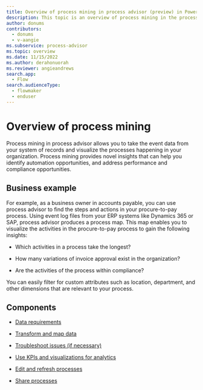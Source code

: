 ```yaml
---
title: Overview of process mining in process advisor (preview) in Power Automate (contains video)
description: This topic is an overview of process mining in the process advisor feature in Power Automate.
author: donums
contributors:
  - donums
  - v-aangie  
ms.subservice: process-advisor
ms.topic: overview
ms.date: 11/15/2022
ms.author: derahonuorah
ms.reviewer: angieandrews
search.app: 
  - Flow
search.audienceType: 
  - flowmaker
  - enduser
---
```


# Overview of process mining

Process mining in process advisor allows you to take the event data from your system of records and visualize the processes happening in your organization. Process mining provides novel insights that can help you identify automation opportunities, and address performance and compliance opportunities.

## Business example

For example, as a business owner in accounts payable, you can use process advisor to find the steps and actions in your procure-to-pay process. Using event log files from your ERP systems like Dynamics 365 or SAP, process advisor produces a process map. This map enables you to visualize the activities in the procure-to-pay process to gain the following insights:

- Which activities in a process take the longest?

- How many variations of invoice approval exist in the organization?

- Are the activities of the process within compliance?

You can easily filter for custom attributes such as location, department, and other dimensions that are relevant to your process.

## Components

- [Data requirements](process-mining-processes-and-data.md#data-requirements)

- [Transform and map data](process-mining-transform.md)

- [Troubleshoot issues (if necessary)](process-mining-troubleshoot.md)

- [Use KPIs and visualizations for analytics](process-mining-visualize.md#use-kpis-and-visualizations-for-analytics)

- [Edit and refresh processes](process-mining-data-source.md)

- [Share processes](process-mining-share.md)
